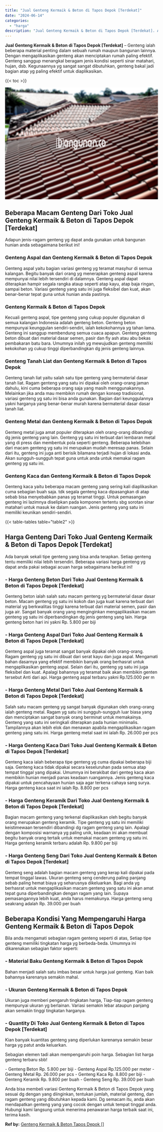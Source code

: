 ```yaml
---
title: "Jual Genteng Kermaik & Beton di Tapos Depok [Terdekat]"
date: "2024-06-14"
categories: 
  - "harga"
description: "Jual Genteng Kermaik & Beton di Tapos Depok [Terdekat]. Anda bisa membeli variasi Genteng Kermaik & Beton di Tapos Depok yang sesuai dg dengan yang diinginka..."
---
```


**Jual Genteng Kermaik & Beton di Tapos Depok \[Terdekat\]** – Genteng ialah beberapa material penting dalam sebuah rumah maupun bangunan lainnya. Dengan mengaplikasikan genteng akan menciptakan rumah paling efektif. Genteng sanggup menangkal beragam jenis kondisi seperti sinar matahari, hujan, dsb. Kegunaannya yg sangat sangat dibutuhkan, genteng bakal jadi bagian atap yg paling efektif untuk diaplikasikan.

{{< toc >}}

![Jual Genteng Kermaik & Beton di Tapos Depok [Terdekat]](/images/genteng-minimalis-murah09.png)

## Beberapa Macam Genteng Dari Toko Jual Genteng Kermaik & Beton di Tapos Depok \[Terdekat\]

Adapun jenis-ragam genteng yg dapat anda gunakan untuk bangunan hunian anda sebagaimana berikut ini!

### Genteng Aspal dan Genteng Kermaik & Beton di Tapos Depok

Genteng aspal yaitu bagian variasi genteng yg teramat masyhur di semua kalangan. Begitu banyak dari orang yg menerapkan genteng aspal karena mempunyai nilai lebih tersendiri di dalamnya. Genteng aspal dapat diterapkan hampir segala rangka ataup seperti atap kayu, atap baja ringan, sampai beton. Variasi genteng yang satu ini juga fleksibel dan kuat, akan benar-benar tepat guna untuk hunian anda pastinya.

### Genteng Kermaik & Beton di Tapos Depok

Kecuali genteng aspal, tipe genteng yang cukup populer digunakan di semua kalangan Indonesia adalah genteng beton. Genteng beton mempunyai keunggulan sendiri-sendiri, ialah kekokohannya yg tahan lama. Genteng ini sanggup membendung semua cuaca apapun. Genteng genteng beton dibuat dari material dasar semen, pasir dan fly ash atau abu bekas pembakaran batu bara. Umumnya inilah yg mewujudkan genteng memiliki kekokohan yg cukup tinggi diperbandingkan dg jenis genteng lainnya.

### Genteng Tanah Liat dan Genteng Kermaik & Beton di Tapos Depok

Genteng tanah liat yaitu salah satu tipe genteng yang bermaterial dasar tanah liat. Ragam genteng yang satu ini dipakai oleh orang-orang jaman dahulu, kini cuma beberapa orang saja yang masih menggunakannya. Melainkan jika anda mau membikin rumah dengan konsep tradisional, variasi genteng yg satu ini bisa anda gunakan. Bagian dari keunggulannya yakni harganya yang benar-benar murah karena bermaterial dasar dasar tanah liat.

### Genteng Metal dan Genteng Kermaik & Beton di Tapos Depok

Genteng metal juga amat populer diterapkan oleh orang-orang dibandingi dg jenis genteng yang lain. Genteng yg satu ini terbuat dari lembaran metal yang di press dan membentuk pola seperti genteng. Beberapa kelebihan dari macam genteng yg satu ini merupakan mudah meresap panas. Selain dari itu, genteng ini juga anti berisik bilamana terjadi hujan di lokasi anda. Akan sungguh-sungguh tepat guna untuk anda untuk memakai ragam genteng yg satu ini.

### Genteng Kaca dan Genteng Kermaik & Beton di Tapos Depok

Genteng kaca yaitu beberapa macam genteng yang sering kali diaplikasikan cuma sebagian buah saja. tdk segala genteng kaca dipasangkan di atap sebab bisa menyebabkan panas yg teramat tinggi. Untuk pemasangan genteng ini lazimnya diselipkan pada komponen tertentu sbg sorotan sinar matahari untuk masuk ke dalam ruangan. Jenis genteng yang satu ini memiliki keunikan sendiri-sendiri.

{{< table-tables table="table2" >}}

## Harga Genteng Dari Toko Jual Genteng Kermaik & Beton di Tapos Depok \[Terdekat\]

Ada banyak sekali tipe genteng yang bisa anda terapkan. Setiap genteng tentu memiliki nilai lebih tersendiri. Beberapa variasi harga genteng yg dapat anda pakai sebagai acuan harga sebagaimana berikut ini!

### \- Harga Genteng Beton Dari Toko Jual Genteng Kermaik & Beton di Tapos Depok \[Terdekat\]

Genteng beton ialah salah satu macam genteng yg bermaterial dasar dasar beton. Macam genteng yg satu ini kokoh dan juga kuat karena terbuat dari material yg berkwalitas tinggi karena terbuat dari material semen, pasir dan juga air. Sangat banyak orang yang menginginkan mengaplikasikan macam genteng yg satu ini diperbandingkan dg jenis genteng yang lain. Harga genteng beton hari ini yakni Rp. 5.800 per biji

### \- Harga Genteng Aspal Dari Toko Jual Genteng Kermaik & Beton di Tapos Depok \[Terdekat\]

Genteng aspal juga teramat sangat banyak dipakai oleh orang-orang. Ragam genteng yg satu ini dibuat dari serat kayu dan juga aspal. Mengamati bahan dasarnya yang efektif membikin banyak orang berhasrat untuk mengaplikasikan genteng aspal. Selain dari itu, genteng yg satu ini juga fleksibel dan kuat. Apalagi bahannya yg teramat baik akan membikin genten tersebut Anti dari api. Harga genteng aspal terbaru yakni Rp.125.000 per m

### \- Harga Genteng Metal Dari Toko Jual Genteng Kermaik & Beton di Tapos Depok \[Terdekat\]

Salah satu macam genteng yg sangat banyak digunakan oleh orang-orang ialah genteng metal. Ragam yg satu ini sungguh-sungguh luar biasa yang dan menciptakan sangat banyak orang berminat untuk memakainya. Genteng yang satu ini seringkali diterapkan pada hunian minimalis. Tampilannya akan lebih elok dan menawan apabila mengaplikasikan ragam genteng yang satu ini. Harga genteng metal saat ini ialah Rp. 26.000 per pcs

### \- Harga Genteng Kaca Dari Toko Jual Genteng Kermaik & Beton di Tapos Depok \[Terdekat\]

Genteng kaca ialah beberapa tipe genteng yg cuma dipakai beberapa biji saja. Genteng kaca tidak dipakai secara keseluruhan pada semua atap tempat tinggal yang dipakai. Umumnya ini berakibat dari genteg kaca akan membikin hunian menjadi panas keadaan ruangannya. Jenis genteng kaca dipakai untuk pencahayaan hunian saja agar terkena cahaya sang surya. Harga genteng kaca saat ini ialah Rp. 8.800 per pcs

### \- Harga Genteng Keramik Dari Toko Jual Genteng Kermaik & Beton di Tapos Depok \[Terdekat\]

Bagian macam genteng yang terkenal diaplikasikan oleh begitu banyak orang merupakan genteng keramik. Tipe genteng yg satu ini memiliki keistimewaan tersendiri dibandingi dg ragam genteng yang lain. Apalagi dengan komposisi warnanya yg paling unik, keadaan ini akan membuat begitu banyak orang tertaik untuk memakai macam genteng yg satu ini. Harga genteng keramik terbaru adalah Rp. 9.800 per biji

### \- Harga Genteng Seng Dari Toko Jual Genteng Kermaik & Beton di Tapos Depok \[Terdekat\]

Genteng seng adalah bagian macam genteng yang kerap kali dipakai pada tempat tinggal lawas. Ukuran genteng seng cenderung paling panjang sebab paling hemat biaya yg seharusnya dikeluarkan. Bagi anda yg berhasrat untuk mengaplikasikan macam genteng yang satu ini akan amat tepat guna diperbandingkan dengan ragam yang lain. Supaya pemasangannya lebih kuat, anda harus memakunya. Harga genteng seng seakrang adalah Rp. 39.000 per buah

## Beberapa Kondisi Yang Mempengaruhi Harga Genteng Kermaik & Beton di Tapos Depok

Bila anda mengamati sebagian ragam genteng seperti di atas, Setiap tipe genteng memiliki tingkatan harga yg berbeda-beda. Umumnya ini dikarenakan sebagian faktor seperti:

### \- Material Baku Genteng Kermaik & Beton di Tapos Depok

Bahan menjadi salah satu imbas besar untuk harga jual genteng. Kian baik bahannya karenanya semakin mahal.

### \- Ukuran Genteng Kermaik & Beton di Tapos Depok

Ukuran juga memberi pengaruh tingkatan harga, Tiap-tiap ragam genteng mempunyai ukuran yg berlainan. Variasi semakin lebar ataupun panjang akan semakin tinggi tingkatan harganya.

### \- Quantity Di Toko Jual Genteng Kermaik & Beton di Tapos Depok \[Terdekat\]

Kian banyak kuantitas genteng yang diperlukan karenanya semakin besar harga yg patut anda keluarkan.

Sebagian elemen tadi akan mempengaruhi poin harga. Sebagian list harga genteng terbaru sbb!

\- Genteng Beton Rp. 5.800 per biji - Genteng Aspal Rp.125.000 per meter - Genteng Metal Rp. 26.000 per pcs - Genteng Kaca Rp. 8.800 per biji - Genteng Keramik Rp. 9.800 per buah - Genteng Seng Rp. 39.000 per buah

Anda bisa membeli variasi Genteng Kermaik & Beton di Tapos Depok yang sesuai dg dengan yang diinginkan, tentukan jumlah, material genteng, dan ragam genteng yang dibutuhkan kepada kami. Dg semacam itu, anda akan mendapatkan genteng yang yang cocok dengan untuk tempat tinggal anda. Hubungi kami langsung untuk menerima penawaran harga terbaik saat ini, terima kasih.

**Ref by:**  [Genteng Kermaik & Beton  Tapos Depok []](https://id.wikipedia.org/wiki/Genteng)

